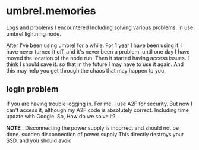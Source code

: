 # umbrel.memories
 Logs and problems I encountered Including solving various problems. in use umbrel lightning node.
 
After I've been using umbrel for a while. For 1 year I have been using it, I have never turned it off. and it's never been a problem. until one day I have moved the location of the node run. Then it started having access issues. I think I should save it. so that in the future I may have to use it again. And this may help you get through the chaos that may happen to you.

## login problem

If you are having trouble logging in. For me, I use A2F for security. But now I can't access it, although my A2F code is absolutely correct. Including time update with Google. So, How do we solve it?

**NOTE** : Disconnecting the power supply is incorrect and should not be done. sudden disconnection of power supply This directly destroys your SSD. and you should avoid


